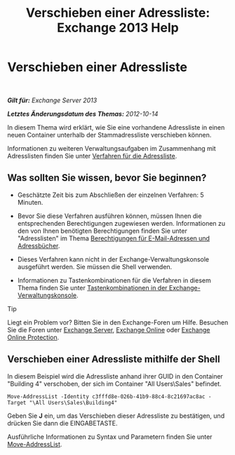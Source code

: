 ﻿---
title: 'Verschieben einer Adressliste: Exchange 2013 Help'
TOCTitle: Verschieben einer Adressliste
ms:assetid: c843bbd5-6c0e-41e1-b749-7ae87c1beb25
ms:mtpsurl: https://technet.microsoft.com/de-de/library/Bb124534(v=EXCHG.150)
ms:contentKeyID: 50476678
ms.date: 04/24/2018
mtps_version: v=EXCHG.150
ms.translationtype: HT
---

# Verschieben einer Adressliste

 

_**Gilt für:** Exchange Server 2013_

_**Letztes Änderungsdatum des Themas:** 2012-10-14_

In diesem Thema wird erklärt, wie Sie eine vorhandene Adressliste in einen neuen Container unterhalb der Stammadressliste verschieben können.

Informationen zu weiteren Verwaltungsaufgaben im Zusammenhang mit Adresslisten finden Sie unter [Verfahren für die Adressliste](address-list-procedures-exchange-2013-help.md).

## Was sollten Sie wissen, bevor Sie beginnen?

  - Geschätzte Zeit bis zum Abschließen der einzelnen Verfahren: 5 Minuten.

  - Bevor Sie diese Verfahren ausführen können, müssen Ihnen die entsprechenden Berechtigungen zugewiesen werden. Informationen zu den von Ihnen benötigten Berechtigungen finden Sie unter "Adresslisten" im Thema [Berechtigungen für E-Mail-Adressen und Adressbücher](email-address-and-address-book-permissions-exchange-2013-help.md).

  - Dieses Verfahren kann nicht in der Exchange-Verwaltungskonsole ausgeführt werden. Sie müssen die Shell verwenden.

  - Informationen zu Tastenkombinationen für die Verfahren in diesem Thema finden Sie unter [Tastenkombinationen in der Exchange-Verwaltungskonsole](keyboard-shortcuts-in-the-exchange-admin-center-exchange-online-protection-help.md).


> [!TIP]
> Liegt ein Problem vor? Bitten Sie in den Exchange-Foren um Hilfe. Besuchen Sie die Foren unter <A href="https://go.microsoft.com/fwlink/p/?linkid=60612">Exchange Server</A>, <A href="https://go.microsoft.com/fwlink/p/?linkid=267542">Exchange Online</A> oder <A href="https://go.microsoft.com/fwlink/p/?linkid=285351">Exchange Online Protection</A>.



## Verschieben einer Adressliste mithilfe der Shell

In diesem Beispiel wird die Adressliste anhand ihrer GUID in den Container "Building 4" verschoben, der sich im Container "All Users\\Sales" befindet.

    Move-AddressList -Identity c3fffd8e-026b-41b9-88c4-8c21697ac8ac -Target "\All Users\Sales\Building4"

Geben Sie **J** ein, um das Verschieben dieser Adressliste zu bestätigen, und drücken Sie dann die EINGABETASTE.

Ausführliche Informationen zu Syntax und Parametern finden Sie unter [Move-AddressList](https://technet.microsoft.com/de-de/library/bb124520\(v=exchg.150\)).

